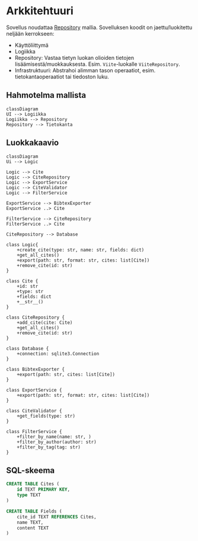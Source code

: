 # Arkkitehtuuri

Sovellus noudattaa [Repository](https://ohjelmistotekniikka-hy.github.io/python/toteutus#repository-suunnittelumalli) mallia.
Sovelluksen koodit on jaettu/luokitettu neljään kerrokseen:

- Käyttöliittymä
- Logiikka
- Repository: Vastaa tietyn luokan olioiden tietojen lisäämisestä/muokkauksesta.
  Esim. `Viite`-luokalle `ViiteRepository`.
- Infrastruktuuri: Abstrahoi alimman tason operaatiot, esim. tietokantaoperaatiot tai tiedoston luku.

## Hahmotelma mallista

```mermaid
classDiagram
UI --> Logiikka
Logiikka --> Repository
Repository --> Tietokanta
```

## Luokkakaavio

```mermaid
classDiagram
Ui --> Logic

Logic --> Cite
Logic --> CiteRepository
Logic --> ExportService
Logic --> CiteValidator
Logic --> FilterService

ExportService --> BibtexExporter
ExportService ..> Cite

FilterService --> CiteRepository
FilterService ..> Cite

CiteRepository --> Database

class Logic{
    +create_cite(type: str, name: str, fields: dict)
    +get_all_cites()
    +export(path: str, format: str, cites: list[Cite])
    +remove_cite(id: str)
}

class Cite {
    +id: str
    +type: str
    +fields: dict
    +__str__()
}

class CiteRepository {
    +add_cite(cite: Cite)
    +get_all_cites()
    +remove_cite(id: str)
}

class Database {
    +connection: sqlite3.Connection
}

class BibtexExporter {
    +export(path: str, cites: list[Cite])
}

class ExportService {
    +export(path: str, format: str, cites: list[Cite])
}

class CiteValidator {
    +get_fields(type: str)
}

class FilterService {
    +filter_by_name(name: str, )
    +filter_by_author(author: str)
    +filter_by_tag(tag: str)
}
```

## SQL-skeema

```SQL
CREATE TABLE Cites (
    id TEXT PRIMARY KEY,
    type TEXT
)

CREATE TABLE Fields (
    cite_id TEXT REFERENCES Cites,
    name TEXT,
    content TEXT
)
```
